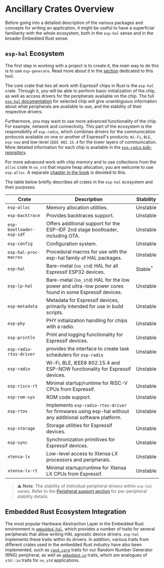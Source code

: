 # Ancillary Crates Overview

Before going into a detailed description of the various packages and concepts for writing an application, it might be useful to have a superficial familiarity with the whole ecosystem, both in the `esp-hal` sense and in the broader Embedded Rust sense.

## `esp-hal` Ecosystem

The first step in working with a project is to create it, the main way to do this is to use `esp-generate`. Read more about it in the [section](../getting-started/tooling/esp-generate.md) dedicated to this tool.

The core crate that ties all work with Espressif chips in Rust is the `esp-hal` crate. Through it, you will be able to perform basic initialization of the chip, as well as access drivers for the peripherals available on the chip. The full [`esp-hal` documentation] for selected chip will give unambiguous information about what peripherals are available to use, and the stability of their respective drivers.

Furthermore, you may want to use more advanced functionality of the chip. For example, network and connectivity. This part of the ecosystem is the responsibility of `esp-radio`, which combines drivers for the communication protocols available on one or another of Espressif's products: `Wi-Fi`, `BLE`, `esp-now` and low-level `IEEE 802.15.4` for the lower layers of communication. More detailed information for each chip is available in the [`esp-radio` sub-repository].

For more advanced work with chip memory and to use collections from the `alloc` crate in `no_std` that require heap allocation, you are welcome to use `esp-alloc`. A separate [chapter in the book](./../application-development/alloc.md) is devoted to this.

The table below briefly describes all crates in the `esp-hal` ecosystem and their purposes:

| Crate                    | Description                                                                                              | Stability          |
| ------------------------ | -------------------------------------------------------------------------------------------------------- | ------------------ |
| `esp-alloc`              | Memory allocation utilities.                                                                             | Unstable           |
| `esp-backtrace`          | Provides backtraces support.                                                                             | Unstable           |
| `esp-bootloader-esp-idf` | Offers additional support for the ESP-IDF 2nd stage bootloader, including OTA.                           | Unstable           |
| `esp-config`             | Configuration system.                                                                                    | Unstable           |
| `esp-hal-proc-macros`    | Procedural macros for use with the esp-hal family of HAL packages.                                       | Unstable           |
| `esp-hal`                | Bare-metal (`no_std`) HAL for all Espressif ESP32 devices.                                               | Stable<sup>*</sup> |
| `esp-lp-hal`             | Bare-metal (`no_std`) HAL for the low power and ultra-low power cores found in some Espressif devices.   | Unstable           |
| `esp-metadata`           | Metadata for Espressif devices, primarily intended for use in build scripts.                             | Unstable           |
| `esp-phy`                | PHY initialization handling for chips with a radio.                                                      | Unstable           |
| `esp-println`            | Print and logging functionality for Espressif devices.                                                   | Unstable           |
| `esp-radio-rtos-driver`  | provides the interface to create task schedulers for `esp-radio`                                         | Unstable           |
| `esp-radio`              | Wi-Fi, BLE, IEEE8 802.15.4 and ESP-NOW functionality for Espressif devices.                              | Unstable           |
| `esp-riscv-rt`           | Minimal startup/runtime for RISC-V CPUs from Espressif.                                                  | Unstable           |
| `esp-rom-sys`            | ROM code support.                                                                                        | Unstable           |
| `esp-rtos`               | Implements `esp-radio-rtos-driver` for firmwares using esp-hal without any additional software platform. | Unstable           |
| `esp-storage`            | Storage utilities for Espressif devices.                                                                 | Unstable           |
| `esp-sync`               | Synchronization primitives for Espressif devices.                                                        | Unstable           |
| `xtensa-lx`              | Low-level access to Xtensa LX processors and peripherals.                                                | Unstable           |
| `xtensa-lx-rt`           | Minimal startup/runtime for Xtensa LX CPUs from Espressif.                                               | Unstable           |

> ⚠️ **Note**: The stability of individual peripheral drivers within `esp-hal` varies. Refer to the [Peripheral support section][peripheral-support] for per-peripheral stability details.

[peripheral-support]: https://github.com/esp-rs/esp-hal/tree/main/esp-hal#peripheral-support

## Embedded Rust Ecosystem Integration

The most popular Hardware Abstraction Layer in the Embedded Rust environment is [`embedded-hal`], which provides a number of traits for several peripherals that allow writing HAL agnostic device drivers. `esp-hal` implements these traits within its drivers. In addition, various traits from different crates used in the embedded Rust industry have also been implemented, such as [`rand_core`] traits for our Random Number Generator (RNG) peripheral, as well as [`embedded-io`] traits, which are analogues of `std::io` traits for `no_std` applications.

[`esp-hal` documentation]: https://docs.espressif.com/projects/rust/esp-hal/latest/
[`esp-radio` sub-repository]: https://github.com/esp-rs/esp-hal/tree/main/esp-radio
[`embedded-hal`]: https://docs.rs/embedded-hal/latest/embedded_hal/index.html
[`rand_core`]: https://crates.io/crates/rand_core
[`embedded-io`]: https://crates.io/crates/embedded-io
